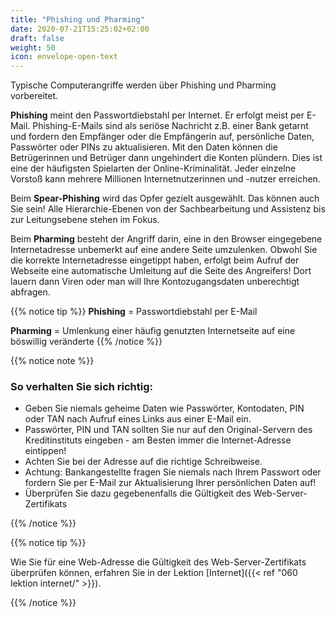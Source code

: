 ```yaml
---
title: "Phishing und Pharming"
date: 2020-07-21T15:25:02+02:00
draft: false
weight: 50
icon: envelope-open-text
---
```


Typische Computerangriffe werden über Phishing und Pharming vorbereitet.

**Phishing** meint den Passwortdiebstahl per Internet. Er erfolgt meist per E-Mail. Phishing-E-Mails sind als seriöse Nachricht z.B. einer Bank getarnt und fordern den Empfänger oder die Empfängerin auf, persönliche Daten, Passwörter oder PINs zu aktualisieren. Mit den Daten können die Betrügerinnen und Betrüger dann ungehindert die Konten plündern. Dies ist eine der häufigsten Spielarten der Online-Kriminalität. Jeder einzelne Vorstoß kann mehrere Millionen Internetnutzerinnen und -nutzer erreichen.

Beim **Spear-Phishing** wird das Opfer gezielt ausgewählt. Das können auch Sie sein! Alle Hierarchie-Ebenen von der Sachbearbeitung und Assistenz bis zur Leitungsebene stehen im Fokus.

Beim **Pharming** besteht der Angriff darin, eine in den Browser eingegebene Internetadresse unbemerkt auf eine andere Seite umzulenken. Obwohl Sie die korrekte Internetadresse eingetippt haben, erfolgt beim Aufruf der Webseite eine automatische Umleitung auf die Seite des Angreifers! Dort lauern dann Viren oder man will Ihre Kontozugangsdaten unberechtigt abfragen.

{{% notice tip %}}
**Phishing** = Passwortdiebstahl per E-Mail

**Pharming** = Umlenkung einer häufig genutzten Internetseite auf eine böswillig veränderte
{{% /notice %}}

{{% notice note %}}

### So verhalten Sie sich richtig:

- Geben Sie niemals geheime Daten wie Passwörter, Kontodaten, PIN oder TAN nach Aufruf eines Links aus einer E-Mail ein.
- Passwörter, PIN und TAN sollten Sie nur auf den Original-Servern des Kreditinstituts eingeben - am Besten immer die Internet-Adresse eintippen!
- Achten Sie bei der Adresse auf die richtige Schreibweise.
- Achtung: Bankangestellte fragen Sie niemals nach Ihrem Passwort oder fordern Sie per E-Mail zur Aktualisierung Ihrer persönlichen Daten auf!
- Überprüfen Sie dazu gegebenenfalls die Gültigkeit des Web-Server-Zertifikats

{{% /notice %}}

{{% notice tip %}}

Wie Sie für eine Web-Adresse die Gültigkeit des Web-Server-Zertifikats überprüfen können, erfahren Sie in der Lektion [Internet]({{< ref "060 lektion internet/" >}}).

{{% /notice %}}